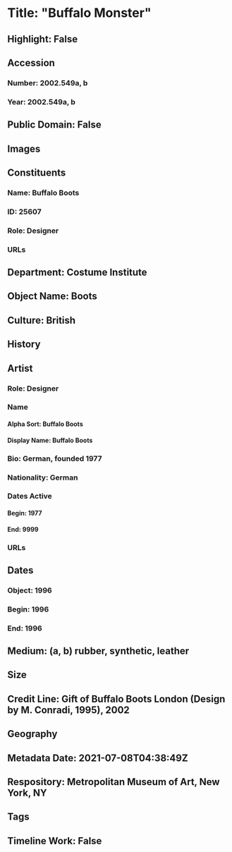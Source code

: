 # Title: "Buffalo Monster"
## Highlight: False
## Accession
### Number: 2002.549a, b
### Year: 2002.549a, b
## Public Domain: False
## Images
## Constituents
### Name: Buffalo Boots
### ID: 25607
### Role: Designer
### URLs
## Department: Costume Institute
## Object Name: Boots
## Culture: British
## History
## Artist
### Role: Designer
### Name
#### Alpha Sort: Buffalo Boots
#### Display Name: Buffalo Boots
### Bio: German, founded 1977
### Nationality: German
### Dates Active
#### Begin: 1977
#### End: 9999
### URLs
## Dates
### Object: 1996
### Begin: 1996
### End: 1996
## Medium: (a, b) rubber, synthetic, leather
## Size
## Credit Line: Gift of Buffalo Boots London (Design by M. Conradi, 1995), 2002
## Geography
## Metadata Date: 2021-07-08T04:38:49Z
## Respository: Metropolitan Museum of Art, New York, NY
## Tags
## Timeline Work: False